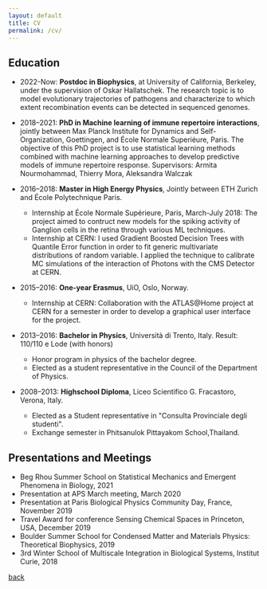 ```yaml
---
layout: default
title: CV
permalink: /cv/
---
```


## Education
* 2022-Now: **Postdoc in Biophysics**, at University of California, Berkeley, under the supervision of Oskar Hallatschek. The research topic is to model evolutionary trajectories of pathogens and characterize to which extent recombination events can be detected in sequenced genomes.

* 2018–2021: **PhD in Machine learning of immune repertoire interactions**, jointly between Max Planck Institute for Dynamics and Self-Organization, Goettingen, and École Normale Superiéure, Paris. The objective of this PhD project is to use statistical learning methods combined with machine learning approaches to develop predictive models of immune repertoire response. Supervisors: Armita Nourmohammad, Thierry Mora, Aleksandra Walczak

* 2016–2018: **Master in High Energy Physics**, Jointly between ETH Zurich and École Polytechnique Paris. 
  * Internship at École Normale Supérieure, Paris, March-July 2018: The project aimed to contruct new models for the spiking activity of Ganglion cells in the retina through various ML techniques.
  * Internship at CERN: I used Gradient Boosted Decision Trees with Quantile Error function in order to fit generic multivariate distributions of random variable. I applied the technique to calibrate MC simulations of the interaction of Photons with the CMS Detector at CERN.

* 2015–2016: **One-year Erasmus**, UiO, Oslo, Norway.
  * Internship at CERN: Collaboration with the ATLAS@Home project at CERN for a semester in order to develop a graphical user interface for the project.

* 2013–2016: **Bachelor in Physics**, Università di Trento, Italy. Result: 110/110 e Lode (with honors)
  * Honor program in physics of the bachelor degree.
  * Elected as a student representative in the Council of the Department of Physics.

* 2008–2013: **Highschool Diploma**, Liceo Scientifico G. Fracastoro, Verona, Italy.
  * Elected as a Student representative in "Consulta Provinciale degli studenti".
  * Exchange semester in Phitsanulok Pittayakom School,Thailand.

## Presentations and Meetings
* Beg Rhou Summer School on Statistical Mechanics and Emergent Phenomena in Biology, 2021
* Presentation at APS March meeting, March 2020
* Presentation at Paris Biological Physics Community Day, France, November 2019
* Travel Award for conference Sensing Chemical Spaces in Princeton, USA, December 2019
* Boulder Summer School for Condensed Matter and Materials Physics: Theoretical Biophysics, 2019
* 3rd Winter School of Multiscale Integration in Biological Systems, Institut Curie, 2018

[back](./)
